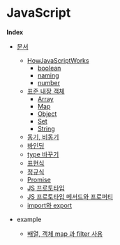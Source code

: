 # JavaScript

<b>Index</b>

- [문서]()

  - [HowJavaScriptWorks](https://github.com/gigibean/TIL/tree/master/JavaScript/docs/HowJavaScriptWorks)
    - [boolean](https://github.com/gigibean/TIL/blob/master/JavaScript/docs/HowJavaScriptWorks/boolean.md)
    - [naming](https://github.com/gigibean/TIL/blob/master/JavaScript/docs/HowJavaScriptWorks/naming.md)
    - [number](https://github.com/gigibean/TIL/blob/master/JavaScript/docs/HowJavaScriptWorks/number.md)
  - [표준 내장 객체](https://github.com/gigibean/TIL/tree/master/JavaScript/docs/standard_built_in_objects')
    - [Array](https://github.com/gigibean/TIL/blob/master/JavaScript/docs/standard_built_in_objects'/array.md)
    - [Map](https://github.com/gigibean/TIL/blob/master/JavaScript/docs/standard_built_in_objects'/map.md)
    - [Object](https://github.com/gigibean/TIL/blob/master/JavaScript/docs/standard_built_in_objects'/object.md)
    - [Set](https://github.com/gigibean/TIL/blob/master/JavaScript/docs/standard_built_in_objects'/set.md)
    - [String](https://github.com/gigibean/TIL/blob/master/JavaScript/docs/standard_built_in_objects'/string.md)
  - [동기, 비동기](https://github.com/gigibean/TIL/blob/master/JavaScript/docs/Asynchronous.md)
  - [바인딩](https://github.com/gigibean/TIL/blob/master/JavaScript/docs/bindling.md)
  - [type 바꾸기](https://github.com/gigibean/TIL/blob/master/JavaScript/docs/change_type.md)
  - [표현식](https://github.com/gigibean/TIL/blob/master/JavaScript/docs/Expression.md)
  - [정규식](https://github.com/gigibean/TIL/blob/master/JavaScript/docs/regular_expressions.md)
  - [Promise](https://github.com/gigibean/TIL/blob/master/JavaScript/docs/promise.md)
  - [JS 프로토타입](https://github.com/gigibean/TIL/blob/master/JavaScript/docs/prototype.md)
  - [JS 프로토타입 메서드와 프로퍼티](https://github.com/gigibean/TIL/blob/master/JavaScript/docs/prototype_method_property.md)
  - [import와 export](https://github.com/gigibean/TIL/blob/master/JavaScript/docs/import%EC%99%80export.md)

- example
  - [배열, 객체 map 과 filter 사용](https://github.com/gigibean/TIL/blob/master/JavaScript/example/show_list.js)
